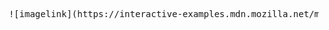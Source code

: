 <pre> ![imagelink](https://interactive-examples.mdn.mozilla.net/media/cc0-images/grapefruit-slice-332-332.jpg) </pre>